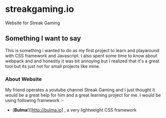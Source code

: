 # streakgaming.io
Website for Streak Gaming

## Something I want to say
This is something i wanted to do as my first project to learn and playaround with CSS framework and Javascript. 
I also spent some time to know about webpack and and honestly it was bit annoying but I realized that it's a great tool
but its just not for small projects like mine.

### About Website
My friend operates a youtube channel Streak Gaming and I just thought it would be a great help for him and a great learning project for me.
I would be using following framework :-
* (**Bulma**!)[http://bulma.io] , a very lightweight CSS framework
